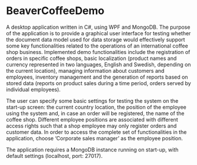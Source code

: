 # BeaverCoffeeDemo
A desktop application written in C#, using WPF and MongoDB. The purpose of the application is to provide a graphical user interface for testing whether the document data model used for data storage would effectively support some key functionalities related to the operations of an international coffee shop business. Implemented demo functionalities include the registration of orders in specific coffee shops, basic localization (product names and currency represented in two languages, English and Swedish, depending on the current location), managing information about customers and employees, inventory management and the generation of reports based on stored data (reports on product sales during a time period, orders served by individual employees).

The user can specify some basic settings for testing the system on the start-up screen: the current country location, the position of the employee using the system and, in case an order will be registered, the name of the coffee shop. Different employee positions are associated with different access rights such that a shop employee may only register orders and customer data. In order to access the complete set of functionalities in the application, choose ‘Corporate sales manager’ as the employee position.

The application requires a MongoDB instance running on start-up, with default settings (localhost, port: 27017).
